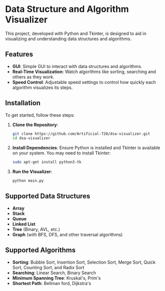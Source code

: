 # Data Structure and Algorithm Visualizer

This project, developed with Python and Tkinter, is designed to aid in visualizing and understanding data structures and algorithms.

## Features

- **GUI**: Simple GUI to interact with data structures and algorithms.
- **Real-Time Visualization**: Watch algorithms like sorting, searching and others as they work.
- **Speed Control**: Adjustable speed settings to control how quickly each algorithm visualizes its steps.

## Installation

To get started, follow these steps:

1. **Clone the Repository**:
   ```bash
   git clone https://github.com/Artificial-720/dsa-visualizer.git
   cd dsa-visualizer
   ```

2. **Install Dependencies**: Ensure Python is installed and Tkinter is available on your system. You may need to install Tkinter:
    ```bash
    sudo apt-get install python3-tk
    ```

3. **Run the Visualizer**:
   ```bash
   python main.py
   ```

## Supported Data Structures

- **Array**
- **Stack**
- **Queue**
- **Linked List**
- **Tree** (Binary, AVL, etc.)
- **Graph** (with BFS, DFS, and other traversal algorithms)

## Supported Algorithms

- **Sorting**: Bubble Sort, Insertion Sort, Selection Sort, Merge Sort, Quick Sort, Counting Sort, and Radix Sort
- **Searching**: Linear Search, Binary Search
- **Minimum Spanning Tree**: Kruskal's, Prim's
- **Shortest Path**: Bellman ford, Dijkstra's

